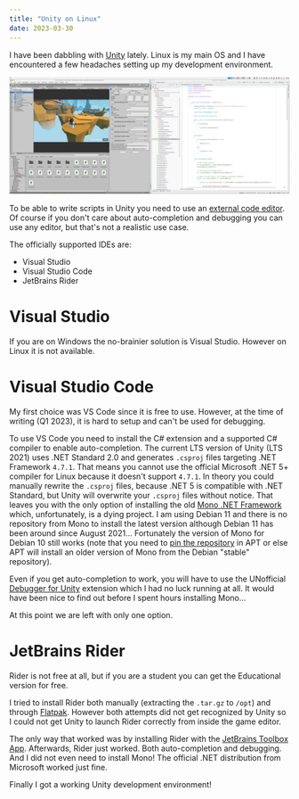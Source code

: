 ```yaml
---
title: "Unity on Linux"
date: 2023-03-30
---
```


I have been dabbling with [Unity](https://unity.com/) lately. Linux is my main OS and I have encountered a few headaches  setting up my development environment.

![My Unity/Rider Setup](images/screenshot1.png)

To be able to write scripts in Unity you need to use an [external code editor](https://docs.unity3d.com/Manual/ScriptingSettingUp.html). Of course if you don't care about auto-completion and debugging you can use any editor, but that's not a realistic use case.

The officially supported IDEs are:
- Visual Studio
- Visual Studio Code
- JetBrains Rider

# Visual Studio

If you are on Windows the no-brainier solution is Visual Studio. However on Linux it is not available.

# Visual Studio Code

My first choice was VS Code since it is free to use. However, at the time of writing (Q1 2023), it is hard to setup and can't be used for debugging.

To use VS Code you need to install the C# extension and a supported C# compiler to enable auto-completion. The current LTS version of Unity (LTS 2021) uses .NET Standard 2.0 and generates `.csproj` files targeting .NET Framework `4.7.1`. That means you cannot use the official Microsoft .NET 5+ compiler for Linux because it doesn't support `4.7.1`. In theory you could manually rewrite the `.csproj` files, because .NET 5 is compatible with .NET Standard, but Unity will overwrite your `.csproj` files without notice. That leaves you with the only option of installing the old [Mono .NET Framework](https://www.mono-project.com/) which, unfortunately, is a dying project. I am using Debian 11 and there is no repository from Mono to install the latest version although Debian 11 has been around since August 2021... Fortunately the version of Mono for Debian 10 still works (note that you need to [pin the repository](https://wiki.debian.org/AptConfiguration) in APT or else APT will install an older version of Mono from the Debian "stable" repository).

Even if you get auto-completion to work, you will have to use the UNofficial [Debugger for Unity](https://marketplace.visualstudio.com/items?itemName=Unity.unity-debug) extension which I had no luck running at all. It would have been nice to find out before I spent hours installing Mono...

At this point we are left with only one option.

# JetBrains Rider 

Rider is not free at all, but if you are a student you can get the Educational version for free.

I tried to install Rider both manually (extracting the `.tar.gz` to `/opt`) and through [Flatpak](https://flathub.org/apps/details/com.jetbrains.Rider). However both attempts did not get recognized by Unity so I could not get Unity to launch Rider correctly from inside the game editor.

The only way that worked was by installing Rider with the [JetBrains Toolbox App](https://www.jetbrains.com/toolbox-app/). Afterwards, Rider just worked. Both auto-completion and debugging. And I did not even need to install Mono! The official .NET distribution from Microsoft worked just fine.

Finally I got a working Unity development environment!
